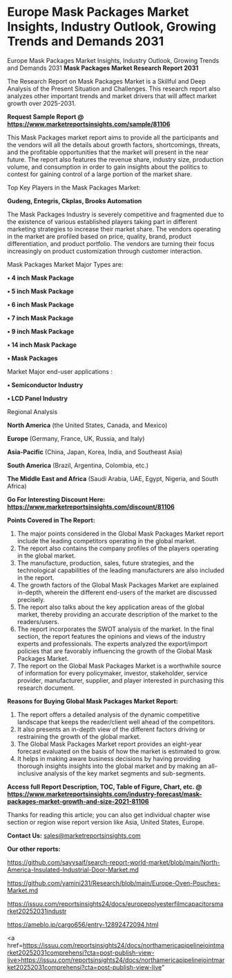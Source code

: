 # Europe Mask Packages Market Insights, Industry Outlook, Growing Trends and Demands 2031
Europe Mask Packages Market Insights, Industry Outlook, Growing Trends and Demands 2031
<strong>Mask Packages Market Research Report 2031</strong>

The Research Report on Mask Packages Market is a Skillful and Deep Analysis of the Present Situation and Challenges. This research report also analyzes other important trends and market drivers that will affect market growth over 2025-2031.

<strong>Request Sample Report @ <a href=https://www.marketreportsinsights.com/sample/81106>https://www.marketreportsinsights.com/sample/81106</a></strong>

This Mask Packages market report aims to provide all the participants and the vendors will all the details about growth factors, shortcomings, threats, and the profitable opportunities that the market will present in the near future. The report also features the revenue share, industry size, production volume, and consumption in order to gain insights about the politics to contest for gaining control of a large portion of the market share.

Top Key Players in the Mask Packages Market:

<strong>Gudeng, Entegris, Ckplas, Brooks Automation</strong>

The Mask Packages Industry is severely competitive and fragmented due to the existence of various established players taking part in different marketing strategies to increase their market share. The vendors operating in the market are profiled based on price, quality, brand, product differentiation, and product portfolio. The vendors are turning their focus increasingly on product customization through customer interaction.

Mask Packages Market Major Types are:

<strong>• 4 inch Mask Package

• 5 inch Mask Package

• 6 inch Mask Package

• 7 inch Mask Package

• 9 inch Mask Package

• 14 inch Mask Package

• Mask Packages</strong>

Market Major end-user applications :

<strong>• Semiconductor Industry

• LCD Panel Industry</strong>

Regional Analysis

</u><strong><b>North America</b></strong> (the United States, Canada, and Mexico)

<strong><b>Europe </b></strong>(Germany, France, UK, Russia, and Italy)

<strong><b>Asia-Pacific</b></strong> (China, Japan, Korea, India, and Southeast Asia)

<strong><b>South America</b></strong> (Brazil, Argentina, Colombia, etc.)

<strong><b>The Middle East and Africa</b></strong> (Saudi Arabia, UAE, Egypt, Nigeria, and South Africa)

<strong>Go For Interesting Discount Here: <a href=https://www.marketreportsinsights.com/discount/81106>https://www.marketreportsinsights.com/discount/81106</a></strong>

<strong>Points Covered in The Report:</strong>
<ol>
  <li>The major points considered in the Global Mask Packages Market report include the leading competitors operating in the global market.</li>
  <li>The report also contains the company profiles of the players operating in the global market.</li>
  <li>The manufacture, production, sales, future strategies, and the technological capabilities of the leading manufacturers are also included in the report.</li>
  <li>The growth factors of the Global Mask Packages Market are explained in-depth, wherein the different end-users of the market are discussed precisely.</li>
  <li>The report also talks about the key application areas of the global market, thereby providing an accurate description of the market to the readers/users.</li>
  <li>The report incorporates the SWOT analysis of the market. In the final section, the report features the opinions and views of the industry experts and professionals. The experts analyzed the export/import policies that are favorably influencing the growth of the Global Mask Packages Market.</li>
  <li>The report on the Global Mask Packages Market is a worthwhile source of information for every policymaker, investor, stakeholder, service provider, manufacturer, supplier, and player interested in purchasing this research document.</li>
</ol>
<strong>Reasons for Buying Global Mask Packages Market Report:</strong>

<ol>
  <li>The report offers a detailed analysis of the dynamic competitive landscape that keeps the reader/client well ahead of the competitors.</li>
  <li>It also presents an in-depth view of the different factors driving or restraining the growth of the global market.</li>
  <li>The Global Mask Packages Market report provides an eight-year forecast evaluated on the basis of how the market is estimated to grow.</li>
  <li>It helps in making aware business decisions by having providing thorough insights insights into the global market and by making an all-inclusive analysis of the key market segments and sub-segments.</li>
</ol>
<strong>Access full Report Description, TOC, Table of Figure, Chart, etc. @ <a href=https://www.marketreportsinsights.com/industry-forecast/mask-packages-market-growth-and-size-2021-81106>https://www.marketreportsinsights.com/industry-forecast/mask-packages-market-growth-and-size-2021-81106</a></strong>


Thanks for reading this article; you can also get individual chapter wise section or region wise report version like Asia, United States, Europe.

<strong>Contact Us:</strong>
sales@marketreportsinsights.com

<strong>Our other reports:</strong>

<a href=https://github.com/sayysaif/search-report-world-market/blob/main/North-America-Insulated-Industrial-Door-Market.md>https://github.com/sayysaif/search-report-world-market/blob/main/North-America-Insulated-Industrial-Door-Market.md</a>

<a href=https://github.com/yamini231/Research/blob/main/Europe-Oven-Pouches-Market.md>https://github.com/yamini231/Research/blob/main/Europe-Oven-Pouches-Market.md</a>

<a href=https://issuu.com/reportsinsights24/docs/europepolyesterfilmcapacitorsmarket20252031industr>https://issuu.com/reportsinsights24/docs/europepolyesterfilmcapacitorsmarket20252031industr</a>

<a href=https://ameblo.jp/cargo656/entry-12892472094.html>https://ameblo.jp/cargo656/entry-12892472094.html</a>

<a href=https://issuu.com/reportsinsights24/docs/northamericapipelinejointmarket20252031comprehensi?cta=post-publish-view-live>https://issuu.com/reportsinsights24/docs/northamericapipelinejointmarket20252031comprehensi?cta=post-publish-view-live</a>"
